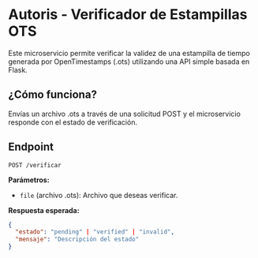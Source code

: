 # Autoris - Verificador de Estampillas OTS

Este microservicio permite verificar la validez de una estampilla de tiempo generada por OpenTimestamps (.ots) utilizando una API simple basada en Flask.

## ¿Cómo funciona?

Envías un archivo .ots a través de una solicitud POST y el microservicio responde con el estado de verificación.

## Endpoint

`POST /verificar`

**Parámetros:**
- `file` (archivo .ots): Archivo que deseas verificar.

**Respuesta esperada:**

```json
{
  "estado": "pending" | "verified" | "invalid",
  "mensaje": "Descripción del estado"
}
